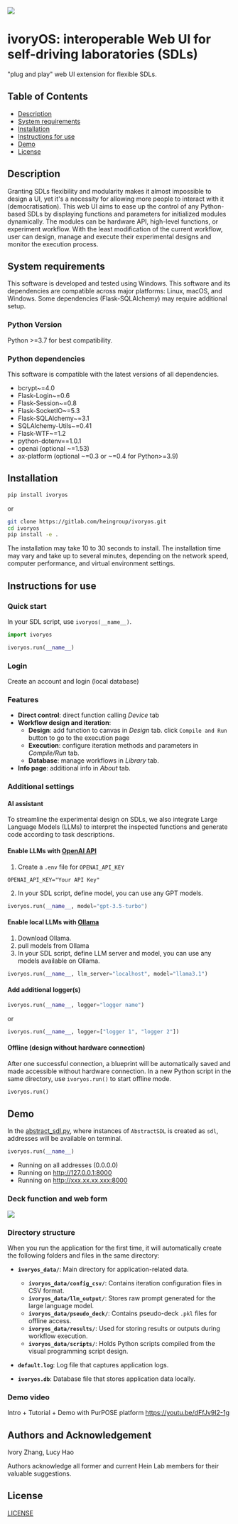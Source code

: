 ![](https://gitlab.com/heingroup/ivoryos/raw/main/docs/ivoryos.png)
# ivoryOS: interoperable Web UI for self-driving laboratories (SDLs)
"plug and play" web UI extension for flexible SDLs.

## Table of Contents
- [Description](#description)
- [System requirements](#system-requirements)
- [Installation](#installation)
- [Instructions for use](#instructions-for-use)
- [Demo](#demo)
- [License](#license)

## Description
Granting SDLs flexibility and modularity makes it almost impossible to design a UI, yet it's a necessity for allowing more people to interact with it (democratisation). 
This web UI aims to ease up the control of any Python-based SDLs by displaying functions and parameters for initialized modules dynamically. 
The modules can be hardware API, high-level functions, or experiment workflow.
With the least modification of the current workflow, user can design, manage and execute their experimental designs and monitor the execution process. 

## System requirements
This software is developed and tested using Windows. This software and its dependencies are compatible across major platforms: Linux, macOS, and Windows. Some dependencies (Flask-SQLAlchemy) may require additional setup.

### Python Version
Python >=3.7 for best compatibility.
### Python dependencies
This software is compatible with the latest versions of all dependencies. 
- bcrypt~=4.0
- Flask-Login~=0.6
- Flask-Session~=0.8
- Flask-SocketIO~=5.3
- Flask-SQLAlchemy~=3.1
- SQLAlchemy-Utils~=0.41
- Flask-WTF~=1.2
- python-dotenv==1.0.1
- openai (optional ~=1.53)
- ax-platform (optional ~=0.3 or ~=0.4 for Python>=3.9)

## Installation
```bash
pip install ivoryos
```
or
```bash
git clone https://gitlab.com/heingroup/ivoryos.git
cd ivoryos
pip install -e .
```

The installation may take 10 to 30 seconds to install. The installation time may vary and take up to several minutes, depending on the network speed, computer performance, and virtual environment settings.

## Instructions for use
### Quick start
In your SDL script, use `ivoryos(__name__)`. 
```python
import ivoryos

ivoryos.run(__name__)
```
### Login
Create an account and login (local database)
### Features
- **Direct control**: direct function calling _Device_ tab
- **Workflow design and iteration**:
  - **Design**: add function to canvas in _Design_ tab. click `Compile and Run` button to go to the execution page
  - **Execution**: configure iteration methods and parameters in _Compile/Run_ tab. 
  - **Database**: manage workflows in _Library_ tab.
- **Info page**: additional info in _About_ tab.


### Additional settings
#### AI assistant
To streamline the experimental design on SDLs, we also integrate Large Language Models (LLMs) to interpret the inspected functions and generate code according to task descriptions.

#### Enable LLMs with [OpenAI API](https://github.com/openai/openai-python)
1. Create a `.env` file for `OPENAI_API_KEY`
```
OPENAI_API_KEY="Your API Key"
```
2. In your SDL script, define model, you can use any GPT models.

```python
ivoryos.run(__name__, model="gpt-3.5-turbo")
```

#### Enable local LLMs with [Ollama](https://ollama.com/)
1. Download Ollama.
2. pull models from Ollama
3. In your SDL script, define LLM server and model, you can use any models available on Ollama.

```python
ivoryos.run(__name__, llm_server="localhost", model="llama3.1")
```

#### Add additional logger(s)
```python
ivoryos.run(__name__, logger="logger name")
```
or
```python
ivoryos.run(__name__, logger=["logger 1", "logger 2"])
```
#### Offline (design without hardware connection)
After one successful connection, a blueprint will be automatically saved and made accessible without hardware connection. In a new Python script in the same directory, use `ivoryos.run()` to start offline mode.

```python
ivoryos.run()
```
## Demo
In the [abstract_sdl.py](https://gitlab.com/heingroup/ivoryos/-/blob/main/example/sdl_example/abstract_sdl.py), where instances of `AbstractSDL` is created as `sdl`,
addresses will be available on terminal.
```Python
ivoryos.run(__name__)
```

 * Running on all addresses (0.0.0.0)
 * Running on http://127.0.0.1:8000
 * Running on http://xxx.xx.xx.xxx:8000

### Deck function and web form 
![](https://gitlab.com/heingroup/ivoryos/raw/main/docs/demo.gif)

### Directory structure

When you run the application for the first time, it will automatically create the following folders and files in the same directory:

- **`ivoryos_data/`**: Main directory for application-related data.
  - **`ivoryos_data/config_csv/`**: Contains iteration configuration files in CSV format.
  - **`ivoryos_data/llm_output/`**: Stores raw prompt generated for the large language model.
  - **`ivoryos_data/pseudo_deck/`**: Contains pseudo-deck `.pkl` files for offline access.
  - **`ivoryos_data/results/`**: Used for storing results or outputs during workflow execution.
  - **`ivoryos_data/scripts/`**: Holds Python scripts compiled from the visual programming script design.

- **`default.log`**: Log file that captures application logs.
- **`ivoryos.db`**: Database file that stores application data locally.


### Demo video
Intro + Tutorial + Demo with PurPOSE platform
https://youtu.be/dFfJv9I2-1g 


## Authors and Acknowledgement
Ivory Zhang, Lucy Hao

Authors acknowledge all former and current Hein Lab members for their valuable suggestions. 

## License
[LICENSE](LICENSE)
